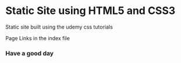 # Static Site using HTML5 and CSS3

Static site built using the udemy css tutorials

Page Links in the index file

### Have a good day
